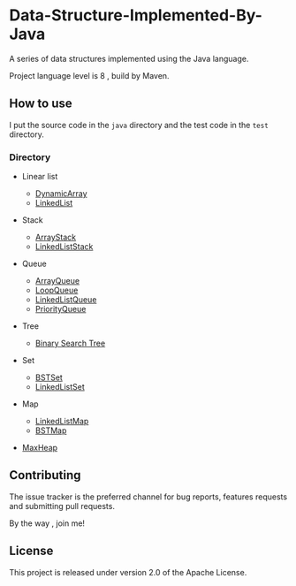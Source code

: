 # Data-Structure-Implemented-By-Java

A series of data structures implemented using the Java language.

Project language level is 8 , build by Maven.

## How to use

I put the source code in the `java` directory and the test code in the `test` directory.

### Directory

* Linear list
    * [DynamicArray](https://github.com/learnmedicalcantsavecn/Data-Structure-Implemented-By-Java/tree/master/src/main/java/com/ximingxing/array)
    * [LinkedList](https://github.com/learnmedicalcantsavecn/Data-Structure-Implemented-By-Java/tree/master/src/main/java/com/ximingxing/linkedlist)

* Stack
    * [ArrayStack](https://github.com/learnmedicalcantsavecn/Data-Structure-Implemented-By-Java/tree/master/src/main/java/com/ximingxing/stack)
    * [LinkedListStack](https://github.com/learnmedicalcantsavecn/Data-Structure-Implemented-By-Java/tree/master/src/main/java/com/ximingxing/stack)

* Queue
    * [ArrayQueue](https://github.com/learnmedicalcantsavecn/Data-Structure-Implemented-By-Java/tree/master/src/main/java/com/ximingxing/queue)
    * [LoopQueue](https://github.com/learnmedicalcantsavecn/Data-Structure-Implemented-By-Java/tree/master/src/main/java/com/ximingxing/queue)
    * [LinkedListQueue](https://github.com/learnmedicalcantsavecn/Data-Structure-Implemented-By-Java/tree/master/src/main/java/com/ximingxing/queue)
    * [PriorityQueue](https://github.com/learnmedicalcantsavecn/Data-Structure-Implemented-By-Java/tree/master/src/main/java/com/ximingxing/queue)

* Tree
    * [Binary Search Tree](https://github.com/learnmedicalcantsavecn/Data-Structure-Implemented-By-Java/tree/master/src/main/java/com/ximingxing/bstree)
    
* Set
    * [BSTSet](https://github.com/learnmedicalcantsavecn/Data-Structure-Implemented-By-Java/tree/master/src/main/java/com/ximingxing/set)
    * [LinkedListSet](https://github.com/learnmedicalcantsavecn/Data-Structure-Implemented-By-Java/tree/master/src/main/java/com/ximingxing/set)
    
* Map
    * [LinkedListMap](https://github.com/learnmedicalcantsavecn/Data-Structure-Implemented-By-Java/tree/master/src/main/java/com/ximingxing/map)
    * [BSTMap](https://github.com/learnmedicalcantsavecn/Data-Structure-Implemented-By-Java/tree/master/src/main/java/com/ximingxing/map)
    
* [MaxHeap](https://github.com/learnmedicalcantsavecn/Data-Structure-Implemented-By-Java/tree/master/src/main/java/com/ximingxing/maxheap)

## Contributing

The issue tracker is the preferred channel for bug reports, features requests and submitting pull requests.

By the way , join me!

## License

This project is released under version 2.0 of the Apache License.